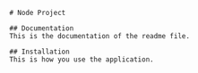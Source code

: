 
    # Node Project
    
    ## Documentation
    This is the documentation of the readme file.
    
    ## Installation
    This is how you use the application.
    